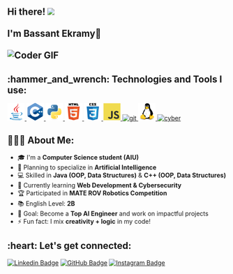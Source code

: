 <h2 align="left">
 <abc>
  <br>Hi there! <img src="https://user-images.githubusercontent.com/42378118/110234147-e3259600-7f4e-11eb-95be-0c4047144dea.gif" width="30"><br>
  <br> I'm Bassant Ekramy🤖<br>
  <br>
    <img src="https://media.giphy.com/media/SWoSkN6DxTszqIKEqv/giphy.gif" alt="Coder GIF" width="500">
 </abc>
</h2> 

<h2 align="left">:hammer_and_wrench: Technologies and Tools I use:</h2>
<p align="left">
    <a href="https://www.java.com" target="_blank"> <img src="https://raw.githubusercontent.com/devicons/devicon/master/icons/java/java-original.svg" alt="java" width="40" height="40"/> </a>
    <a href="https://isocpp.org/" target="_blank"> <img src="https://raw.githubusercontent.com/devicons/devicon/master/icons/cplusplus/cplusplus-original.svg" alt="c++" width="40" height="40"/> </a>
    <a href="https://www.python.org/" target="_blank"> <img src="https://raw.githubusercontent.com/devicons/devicon/master/icons/python/python-original.svg" alt="python" width="40" height="40"/> </a>
    <a href="https://developer.mozilla.org/en-US/docs/Web/HTML" target="_blank"> <img src="https://raw.githubusercontent.com/devicons/devicon/master/icons/html5/html5-original-wordmark.svg" alt="html5" width="40" height="40"/> </a>
    <a href="https://developer.mozilla.org/en-US/docs/Web/CSS" target="_blank"> <img src="https://raw.githubusercontent.com/devicons/devicon/master/icons/css3/css3-original-wordmark.svg" alt="css3" width="40" height="40"/> </a>
    <a href="https://developer.mozilla.org/en-US/docs/Web/JavaScript" target="_blank"> <img src="https://raw.githubusercontent.com/devicons/devicon/master/icons/javascript/javascript-original.svg" alt="javascript" width="40" height="40"/> </a>
    <a href="https://git-scm.com/" target="_blank"> <img src="https://www.vectorlogo.zone/logos/git-scm/git-scm-icon.svg" alt="git" width="40" height="40"/> </a>
    <a href="https://www.linux.org/" target="_blank"> <img src="https://raw.githubusercontent.com/devicons/devicon/master/icons/linux/linux-original.svg" alt="linux" width="40" height="40"/> </a>
    <a href="https://www.coursera.org/browse/information-technology/cybersecurity" target="_blank"> <img src="https://cdn-icons-png.flaticon.com/512/648/648579.png" alt="cyber" width="40" height="40"/> </a>
</p>

<h2 align="left">👩🏻‍💻 About Me:</h2>

- 🎓 I'm a **Computer Science student (AIU)**  
- 🤖 Planning to specialize in **Artificial Intelligence**  
- 💻 Skilled in **Java (OOP, Data Structures)** & **C++ (OOP, Data Structures)**  
- 🌱 Currently learning **Web Development & Cybersecurity**  
- 🏆 Participated in **MATE ROV Robotics Competition**  
- 📚 English Level: **2B**  
- 🎯 Goal: Become a **Top AI Engineer** and work on impactful projects  
- ⚡ Fun fact: I mix **creativity + logic** in my code!  

<h2 align="left">:heart: Let's get connected:</h2>

[![Linkedin Badge](https://img.shields.io/badge/-BassantEkramy-blue?style=flat-square&logo=Linkedin&logoColor=white&link=https://www.linkedin.com/in/YourProfile)](https://www.linkedin.com/in/YourProfile) 
[![GitHub Badge](https://img.shields.io/badge/-BassantEkramy-black?style=flat-square&logo=github&logoColor=white&link=https://github.com/YourGitHubUsername)](https://github.com/YourGitHubUsername)
[![Instagram Badge](https://img.shields.io/badge/-BassantEkramy-D7008A?style=flat-square&logo=Instagram&logoColor=white&link=https://www.instagram.com/YourProfile)](https://www.instagram.com/YourProfile)

